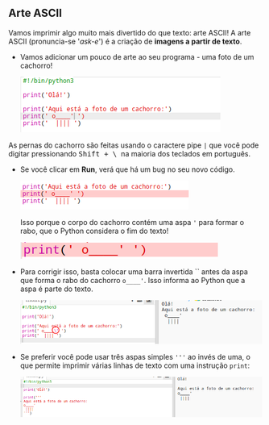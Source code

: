 ## Arte ASCII

Vamos imprimir algo muito mais divertido do que texto: arte ASCII! A arte ASCII (pronuncia-se '*ask-e*') é a criação de **imagens a partir de texto**.

+ Vamos adicionar um pouco de arte ao seu programa - uma foto de um cachorro!
    
    ![screenshot](images/me-dog.png)

As pernas do cachorro são feitas usando o caractere pipe `|` que você pode digitar pressionando <kbd>Shift + \ </kbd> na maioria dos teclados em português.

+ Se você clicar em **Run**, verá que há um bug no seu novo código.
    
    ![screenshot](images/me-dog-bug.png)
    
    Isso porque o corpo do cachorro contém uma aspa `'` para formar o rabo, que o Python considera o fim do texto!
    
    ![screenshot](images/me-dog-quote.png)

+ Para corrigir isso, basta colocar uma barra invertida `` antes da aspa que forma o rabo do cachorro `o____'`. Isso informa ao Python que a aspa é parte do texto.
    
    ![screenshot](images/me-dog-bug-fix.png)

+ Se preferir você pode usar três aspas simples `'''` ao invés de uma, o que permite imprimir várias linhas de texto com uma instrução `print`:
    
    ![screenshot](images/me-dog-triple-quote.png)